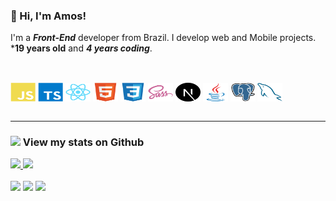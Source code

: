 ### 👋 Hi, I'm Amos!  

I'm a ***Front-End*** developer from Brazil. I develop web and Mobile projects.
***19 years old** and ***4 years coding***.
## 
<div style="display: inline_block"><br>
  <img align="center" alt="Js" height="30" width="40" src="https://raw.githubusercontent.com/devicons/devicon/master/icons/javascript/javascript-plain.svg">
  <img align="center" alt="Ts" height="30" width="40" src="https://raw.githubusercontent.com/devicons/devicon/master/icons/typescript/typescript-plain.svg">
  <img align="center" alt="React" height="30" width="40" src="https://raw.githubusercontent.com/devicons/devicon/master/icons/react/react-original.svg">
  <img align="center" alt="HTML" height="30" width="40" src="https://raw.githubusercontent.com/devicons/devicon/master/icons/html5/html5-original.svg">
  <img align="center" alt="CSS" height="30" width="40" src="https://raw.githubusercontent.com/devicons/devicon/master/icons/css3/css3-original.svg">
  <img align="center" alt="SASS" height="30" width="40" src="https://raw.githubusercontent.com/devicons/devicon/9f4f5cdb393299a81125eb5127929ea7bfe42889/icons/sass/sass-original.svg">
  <img align="center" alt="NEXTJS" height="30" width="40" src="https://raw.githubusercontent.com/devicons/devicon/9f4f5cdb393299a81125eb5127929ea7bfe42889/icons/nextjs/nextjs-original.svg">
  <img align="center" alt="JAVA" height="30" width="40" src="https://raw.githubusercontent.com/devicons/devicon/9f4f5cdb393299a81125eb5127929ea7bfe42889/icons/java/java-original.svg">
  <img align="center" alt="POSTGREE" height="30" width="40" src="https://raw.githubusercontent.com/devicons/devicon/9f4f5cdb393299a81125eb5127929ea7bfe42889/icons/postgresql/postgresql-original.svg">
  <img align="center" alt="MYSQL" height="30" width="40" src="https://raw.githubusercontent.com/devicons/devicon/9f4f5cdb393299a81125eb5127929ea7bfe42889/icons/mysql/mysql-original.svg">
</div>
</br>


---
### <img src="https://media.giphy.com/media/VgCDAzcKvsR6OM0uWg/giphy.gif" width="50"> View my stats on Github 
<div>
  <a href="https://github.com/AmosAureliano">
  <img height="180em" src="https://github-readme-stats.vercel.app/api?username=AmosAureliano0&show_icons=true&include_all_commits=true&count_private=true"/>
  <img height="180em" src="https://github-readme-stats.vercel.app/api/top-langs/?username=AmosAureliano&layout=compact&langs_count=7&"/>
</div>
  
</br>
  <a href="https://instagram.com/amos_aureliano" target="_blank"><img src="https://img.shields.io/badge/-Instagram-%23E4405F?style=for-the-badge&logo=instagram&logoColor=white" target="_blank"></a>
  <a href = "mailto:amos.aureliano@gmail.com"><img src="https://img.shields.io/badge/-Gmail-%23333?style=for-the-badge&logo=gmail&logoColor=white" target="_blank"></a>
  <a href="https://www.linkedin.com/in/am%C3%B3s-aureliano-689a36187/" target="_blank"><img src="https://img.shields.io/badge/-LinkedIn-%230077B5?style=for-the-badge&logo=linkedin&logoColor=white" target="_blank"></a> 
 
  
</div>
